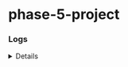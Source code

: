 # phase-5-project




### Logs
<details>
1 - Install python environment based on project template

```
pipenv install flask flask-sqlalchemy flask-migrate sqlalchemy-serializer flask-restful flask-cors faker
```


2 - Create server folder, create 4 files to match template. Run 
```
npx create-react-app- client --use-npm
```
for client folder, create react environment. PORT=4000 for scripts start.
</details>